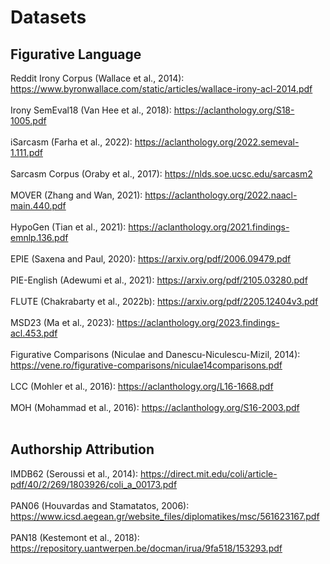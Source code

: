 
# Datasets
## Figurative Language
Reddit Irony Corpus (Wallace et al., 2014): https://www.byronwallace.com/static/articles/wallace-irony-acl-2014.pdf <br><br>
Irony SemEval18 (Van Hee et al., 2018): https://aclanthology.org/S18-1005.pdf <br><br>
iSarcasm (Farha et al., 2022): https://aclanthology.org/2022.semeval-1.111.pdf <br><br>
Sarcasm Corpus (Oraby et al., 2017): https://nlds.soe.ucsc.edu/sarcasm2 <br><br>
MOVER (Zhang and Wan, 2021): https://aclanthology.org/2022.naacl-main.440.pdf <br><br>
HypoGen (Tian et al., 2021): https://aclanthology.org/2021.findings-emnlp.136.pdf <br><br>
EPIE (Saxena and Paul, 2020): https://arxiv.org/pdf/2006.09479.pdf <br><br>
PIE-English (Adewumi et al., 2021): https://arxiv.org/pdf/2105.03280.pdf <br><br>
FLUTE (Chakrabarty et al., 2022b): https://arxiv.org/pdf/2205.12404v3.pdf <br><br>
MSD23 (Ma et al., 2023): https://aclanthology.org/2023.findings-acl.453.pdf <br><br>
Figurative Comparisons (Niculae and Danescu-Niculescu-Mizil, 2014): https://vene.ro/figurative-comparisons/niculae14comparisons.pdf <br><br>
LCC (Mohler et al., 2016): https://aclanthology.org/L16-1668.pdf <br><br>
MOH (Mohammad et al., 2016): https://aclanthology.org/S16-2003.pdf <br><br>

## Authorship Attribution
IMDB62 (Seroussi et al., 2014): https://direct.mit.edu/coli/article-pdf/40/2/269/1803926/coli_a_00173.pdf <br><br>
PAN06 (Houvardas and Stamatatos, 2006): https://www.icsd.aegean.gr/website_files/diplomatikes/msc/561623167.pdf <br><br>
PAN18 (Kestemont et al., 2018): https://repository.uantwerpen.be/docman/irua/9fa518/153293.pdf <br><br>
